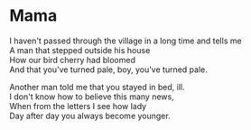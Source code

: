 # Mama

I haven't passed through the village in a long time and tells me\
A man that stepped outside his house\
How our bird cherry had bloomed\
And that you've turned pale, boy, you've turned pale.

Another man told me that you stayed in bed, ill.\
I don't know how to believe this many news,\
When from the letters I see how lady\
Day after day you always become younger.
